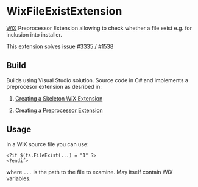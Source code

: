 # WixFileExistExtension

[WiX](http://wixtoolset.org) Preprocessor Extension allowing to check whether a file exist e.g. for inclusion into installer.

This extension solves issue [#3335](https://github.com/wixtoolset/issues/issues/3335) / [#1538](https://github.com/wixtoolset/issues/issues/1538)

## Build

Builds using Visual Studio solution. Source code in C# and implements a preprocesor extension as desribed in:

  1. [Creating a Skeleton WiX Extension](http://wixtoolset.org/documentation/manual/v3/wixdev/extensions/extension_development_simple_example.html)  

  2. [Creating a Preprocessor Extension](http://wixtoolset.org/documentation/manual/v3/wixdev/extensions/extension_development_preprocessor.html)

## Usage

In a WiX source file you can use:

    <?if $(fs.FileExist(...) = "1" ?>
    <?endif>
    
where `...` is the path to the file to examine. May itself contain WiX variables.
